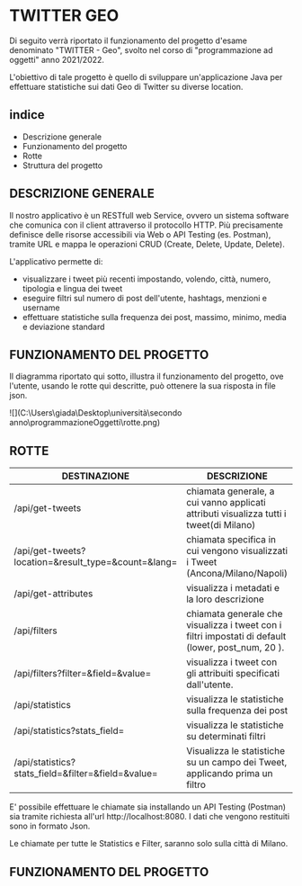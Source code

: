 # TWITTER GEO
Di seguito verrà riportato il funzionamento del progetto d'esame denominato "TWITTER - Geo", svolto nel corso di "programmazione ad oggetti" anno 2021/2022.

L'obiettivo di tale progetto è quello di sviluppare un'applicazione Java per effettuare statistiche sui dati Geo di Twitter su diverse location.

## indice

- Descrizione generale
- Funzionamento del progetto
- Rotte 
- Struttura del progetto



## DESCRIZIONE GENERALE

Il nostro applicativo è un RESTfull web Service, ovvero un sistema software che comunica con il client attraverso il protocollo HTTP. Più precisamente definisce delle risorse accessibili via Web o API Testing (es. Postman), tramite URL e mappa le operazioni CRUD (Create, Delete, Update, Delete).

L'applicativo permette di:

- visualizzare i tweet più recenti impostando, volendo, città, numero, tipologia e lingua dei tweet
- eseguire filtri sul numero di post dell'utente, hashtags, menzioni e username
- effettuare statistiche sulla frequenza dei post, massimo, minimo, media e deviazione standard



## FUNZIONAMENTO DEL PROGETTO

Il diagramma riportato qui sotto, illustra il funzionamento del progetto, ove l'utente, usando le rotte qui descritte, può ottenere la sua risposta in file json.

![](C:\Users\giada\Desktop\università\secondo anno\programmazioneOggetti\rotte.png)



## ROTTE

| DESTINAZIONE                                                 | DESCRIZIONE                                                  |
| ------------------------------------------------------------ | ------------------------------------------------------------ |
| /api/get-tweets                                              | chiamata generale, a cui vanno applicati attributi visualizza tutti i tweet(di Milano) |
| /api/get-tweets?location=<value>&result_type=<value>&count=<value>&lang=<value> | chiamata specifica in cui vengono visualizzati i Tweet (Ancona/Milano/Napoli) |
| /api/get-attributes                                          | visualizza i metadati e la loro descrizione                  |
| /api/filters                                                 | chiamata generale che visualizza i tweet con i filtri impostati di default (lower, post_num, 20 ). |
| /api/filters?filter=<value>&field=<value>&value=<value>      | visualizza i tweet con gli attribuiti specificati dall'utente. |
| /api/statistics                                              | visualizza le statistiche sulla frequenza dei post           |
| /api/statistics?stats_field=<value>                          | visualizza le statistiche su determinati filtri              |
| /api/statistics?stats_field=<value>&filter=<value>&field=<value>&value=<value> | Visualizza le statistiche su un campo dei Tweet, applicando prima un filtro |

E' possibile effettuare le chiamate sia installando un API Testing   (Postman) sia tramite richiesta all'url http://localhost:8080. I dati che vengono restituiti sono in formato Json.

Le chiamate per tutte le Statistics e Filter, saranno solo sulla città di Milano.



## FUNZIONAMENTO DEL PROGETTO

